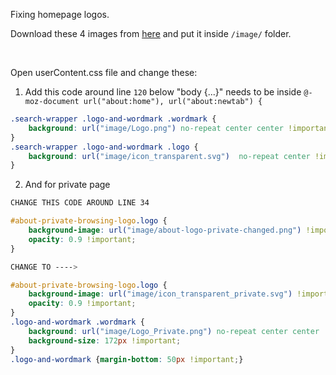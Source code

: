 Fixing homepage logos.

Download these 4 images from [here](https://github.com/datguypiko/Firefox-Mod-Blur/tree/master/old/LibreWolf) and put it inside `/image/` folder.

</br>

Open userContent.css file and change these:

1. Add this code around line `120` below "body {...}" needs to be inside `@-moz-document url("about:home"), url("about:newtab") {` 



```css
.search-wrapper .logo-and-wordmark .wordmark {
    background: url("image/Logo.png") no-repeat center center !important;
}
.search-wrapper .logo-and-wordmark .logo {
    background: url("image/icon_transparent.svg")  no-repeat center !important;
}
```

2. And for private page

```css
CHANGE THIS CODE AROUND LINE 34

#about-private-browsing-logo.logo {
    background-image: url("image/about-logo-private-changed.png") !important;
    opacity: 0.9 !important;
}

CHANGE TO ---->

#about-private-browsing-logo.logo {
    background-image: url("image/icon_transparent_private.svg") !important;
    opacity: 0.9 !important; 
}
.logo-and-wordmark .wordmark {
    background: url("image/Logo_Private.png") no-repeat center center !important;
    background-size: 172px !important;
}
.logo-and-wordmark {margin-bottom: 50px !important;}
```


